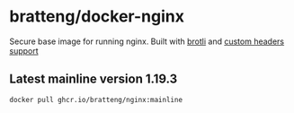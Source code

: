 # bratteng/docker-nginx

Secure base image for running nginx. Built with [brotli](https://github.com/google/ngx_brotli) and [custom headers support](https://github.com/openresty/headers-more-nginx-module)

## Latest mainline version **1.19.3**
```
docker pull ghcr.io/bratteng/nginx:mainline
```
